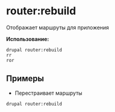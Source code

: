 # router:rebuild
Отображает маршруты для приложения

**Использование:**
```
drupal router:rebuild
rr
ror
```

## Примеры
* Перестраивает маршруты
```
drupal router:rebuild
```
